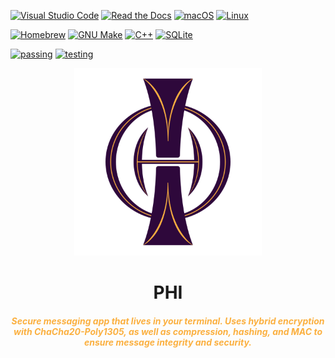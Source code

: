 [![Visual Studio Code](https://custom-icon-badges.demolab.com/badge/Visual%20Studio%20Code-0078d7.svg?logo=vsc&logoColor=white)](#)
[![Read the Docs](https://img.shields.io/badge/Read%20the%20Docs-8CA1AF?logo=readthedocs&logoColor=fff)](#)
[![macOS](https://img.shields.io/badge/macOS-000000?logo=apple&logoColor=F0F0F0)](#)
[![Linux](https://img.shields.io/badge/Linux-FCC624?logo=linux&logoColor=black)](#)

[![Homebrew](https://img.shields.io/badge/Homebrew-FBB040?logo=homebrew&logoColor=fff)](#)
[![GNU Make](https://tinyurl.com/2waaewzv)](#)
[![C++](https://img.shields.io/badge/-C++-blue?logo=cplusplus)](#)
[![SQLite](https://img.shields.io/badge/SQLite-%2307405e.svg?logo=sqlite&logoColor=white)](#)

[![passing](https://img.shields.io/badge/build-passing-green)](#)
[![testing](https://img.shields.io/badge/test_coverage-unknown-yellow)](#)


<div align="center">

<img src="https://raw.githubusercontent.com/TrynaThinkOf1/phi/e8bea8aebf333dbea9d54ebae7892afb50c9369d/assets/phi_logo.svg" alt="logo" width="300">

<h1 color="#2e083b">PHI</h1>

<h5 style="color:#fbb040">Secure messaging app that lives in your terminal. Uses hybrid encryption with ChaCha20-Poly1305, as well as compression, hashing, and MAC to ensure message integrity and security.</h5>

</div>